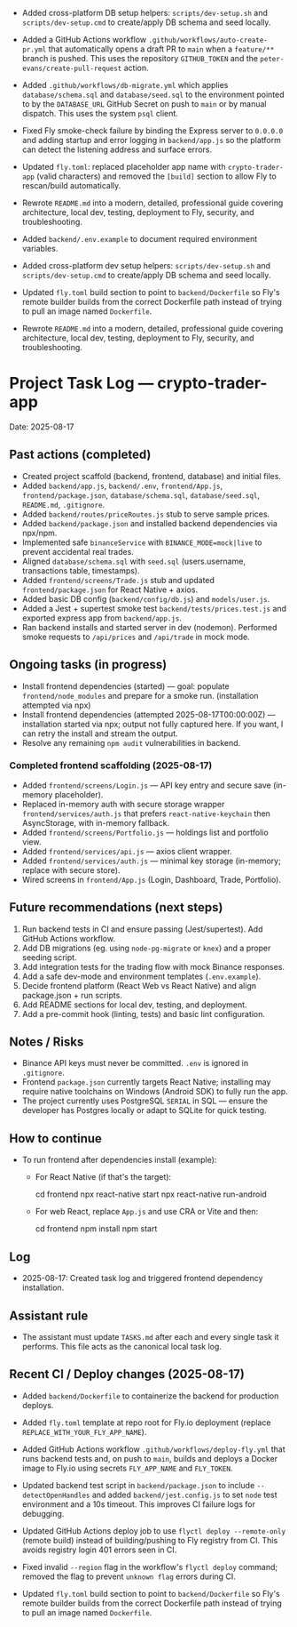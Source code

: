 - Added cross-platform DB setup helpers: `scripts/dev-setup.sh` and `scripts/dev-setup.cmd` to create/apply DB schema and seed locally.

- Added a GitHub Actions workflow `.github/workflows/auto-create-pr.yml` that automatically opens a draft PR to `main` when a `feature/**` branch is pushed. This uses the repository `GITHUB_TOKEN` and the `peter-evans/create-pull-request` action.

- Added `.github/workflows/db-migrate.yml` which applies `database/schema.sql` and `database/seed.sql` to the environment pointed to by the `DATABASE_URL` GitHub Secret on push to `main` or by manual dispatch. This uses the system `psql` client.

- Fixed Fly smoke-check failure by binding the Express server to `0.0.0.0` and adding startup and error logging in `backend/app.js` so the platform can detect the listening address and surface errors.

- Updated `fly.toml`: replaced placeholder app name with `crypto-trader-app` (valid characters) and removed the `[build]` section to allow Fly to rescan/build automatically.
- Rewrote `README.md` into a modern, detailed, professional guide covering architecture, local dev, testing, deployment to Fly, security, and troubleshooting.

- Added `backend/.env.example` to document required environment variables.
- Added cross-platform dev setup helpers: `scripts/dev-setup.sh` and `scripts/dev-setup.cmd` to create/apply DB schema and seed locally.
- Updated `fly.toml` build section to point to `backend/Dockerfile` so Fly's remote builder builds from the correct Dockerfile path instead of trying to pull an image named `Dockerfile`.

- Rewrote `README.md` into a modern, detailed, professional guide covering architecture, local dev, testing, deployment to Fly, security, and troubleshooting.
# Project Task Log — crypto-trader-app

Date: 2025-08-17

## Past actions (completed)
- Created project scaffold (backend, frontend, database) and initial files.
- Added `backend/app.js`, `backend/.env`, `frontend/App.js`, `frontend/package.json`, `database/schema.sql`, `database/seed.sql`, `README.md`, `.gitignore`.
- Added `backend/routes/priceRoutes.js` stub to serve sample prices.
- Added `backend/package.json` and installed backend dependencies via npx/npm.
- Implemented safe `binanceService` with `BINANCE_MODE=mock|live` to prevent accidental real trades.
- Aligned `database/schema.sql` with `seed.sql` (users.username, transactions table, timestamps).
- Added `frontend/screens/Trade.js` stub and updated `frontend/package.json` for React Native + axios.
- Added basic DB config (`backend/config/db.js`) and `models/user.js`.
- Added a Jest + supertest smoke test `backend/tests/prices.test.js` and exported express app from `backend/app.js`.
- Ran backend installs and started server in dev (nodemon). Performed smoke requests to `/api/prices` and `/api/trade` in mock mode.

## Ongoing tasks (in progress)
- Install frontend dependencies (started) — goal: populate `frontend/node_modules` and prepare for a smoke run. (installation attempted via npx)
 - Install frontend dependencies (attempted 2025-08-17T00:00:00Z) — installation started via npx; output not fully captured here. If you want, I can retry the install and stream the output.
- Resolve any remaining `npm audit` vulnerabilities in backend.

### Completed frontend scaffolding (2025-08-17)
- Added `frontend/screens/Login.js` — API key entry and secure save (in-memory placeholder).
- Replaced in-memory auth with secure storage wrapper `frontend/services/auth.js` that prefers `react-native-keychain` then AsyncStorage, with in-memory fallback.
- Added `frontend/screens/Portfolio.js` — holdings list and portfolio view.
- Added `frontend/services/api.js` — axios client wrapper.
- Added `frontend/services/auth.js` — minimal key storage (in-memory; replace with secure store).
- Wired screens in `frontend/App.js` (Login, Dashboard, Trade, Portfolio).

## Future recommendations (next steps)
1. Run backend tests in CI and ensure passing (Jest/supertest). Add GitHub Actions workflow.
2. Add DB migrations (eg. using `node-pg-migrate` or `knex`) and a proper seeding script.
3. Add integration tests for the trading flow with mock Binance responses.
4. Add a safe dev-mode and environment templates (`.env.example`).
5. Decide frontend platform (React Web vs React Native) and align package.json + run scripts.
6. Add README sections for local dev, testing, and deployment.
7. Add a pre-commit hook (linting, tests) and basic lint configuration.

## Notes / Risks
- Binance API keys must never be committed. `.env` is ignored in `.gitignore`.
- Frontend `package.json` currently targets React Native; installing may require native toolchains on Windows (Android SDK) to fully run the app.
- The project currently uses PostgreSQL `SERIAL` in SQL — ensure the developer has Postgres locally or adapt to SQLite for quick testing.

## How to continue
- To run frontend after dependencies install (example):

  - For React Native (if that's the target):

    cd frontend
    npx react-native start
    npx react-native run-android

  - For web React, replace `App.js` and use CRA or Vite and then:

    cd frontend
    npm install
    npm start


## Log
- 2025-08-17: Created task log and triggered frontend dependency installation.

## Assistant rule
- The assistant must update `TASKS.md` after each and every single task it performs. This file acts as the canonical local task log.


## Recent CI / Deploy changes (2025-08-17)
- Added `backend/Dockerfile` to containerize the backend for production deploys.
- Added `fly.toml` template at repo root for Fly.io deployment (replace `REPLACE_WITH_YOUR_FLY_APP_NAME`).
- Added GitHub Actions workflow `.github/workflows/deploy-fly.yml` that runs backend tests and, on push to `main`, builds and deploys a Docker image to Fly.io using secrets `FLY_APP_NAME` and `FLY_TOKEN`.

- Updated backend test script in `backend/package.json` to include `--detectOpenHandles` and added `backend/jest.config.js` to set `node` test environment and a 10s timeout. This improves CI failure logs for debugging.

- Updated GitHub Actions deploy job to use `flyctl deploy --remote-only` (remote build) instead of building/pushing to Fly registry from CI. This avoids registry login 401 errors seen in CI.

- Fixed invalid `--region` flag in the workflow's `flyctl deploy` command; removed the flag to prevent `unknown flag` errors during CI.

- Updated `fly.toml` build section to point to `backend/Dockerfile` so Fly's remote builder builds from the correct Dockerfile path instead of trying to pull an image named `Dockerfile`.

